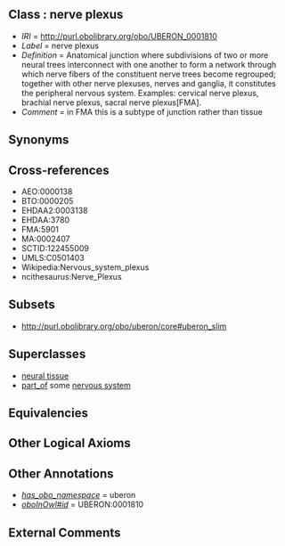
## Class : nerve plexus

 * *IRI* = http://purl.obolibrary.org/obo/UBERON_0001810
 * *Label* = nerve plexus
 * *Definition* = Anatomical junction where subdivisions of two or more neural trees interconnect with one another to form a network through which nerve fibers of the constituent nerve trees become regrouped; together with other nerve plexuses, nerves and ganglia, it constitutes the peripheral nervous system. Examples: cervical nerve plexus, brachial nerve plexus, sacral nerve plexus[FMA].
 * *Comment* = in FMA this is a subtype of junction rather than tissue

## Synonyms


## Cross-references

 * AEO:0000138
 * BTO:0000205
 * EHDAA2:0003138
 * EHDAA:3780
 * FMA:5901
 * MA:0002407
 * SCTID:122455009
 * UMLS:C0501403
 * Wikipedia:Nervous_system_plexus
 * ncithesaurus:Nerve_Plexus

## Subsets

 * http://purl.obolibrary.org/obo/uberon/core#uberon_slim

## Superclasses

 * [neural tissue](../../UBERON/14/UBERON_0003714.md)
 * [part_of](../../BFO/50/BFO_0000050.md) some [nervous system](../../UBERON/16/UBERON_0001016.md)

## Equivalencies


## Other Logical Axioms


## Other Annotations

 * *[has_obo_namespace](../../ce/oboInOwl#hasOBONamespace.md)* = uberon
 * *[oboInOwl#id](../../id/oboInOwl#id.md)* = UBERON:0001810

## External Comments

